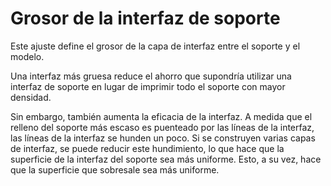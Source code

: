 Grosor de la interfaz de soporte
====
Este ajuste define el grosor de la capa de interfaz entre el soporte y el modelo.

Una interfaz más gruesa reduce el ahorro que supondría utilizar una interfaz de soporte en lugar de imprimir todo el soporte con mayor densidad.

Sin embargo, también aumenta la eficacia de la interfaz. A medida que el relleno del soporte más escaso es puenteado por las líneas de la interfaz, las líneas de la interfaz se hunden un poco. Si se construyen varias capas de interfaz, se puede reducir este hundimiento, lo que hace que la superficie de la interfaz del soporte sea más uniforme. Esto, a su vez, hace que la superficie que sobresale sea más uniforme.
